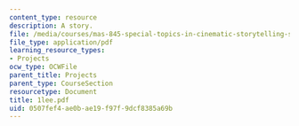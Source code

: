 ```yaml
---
content_type: resource
description: A story.
file: /media/courses/mas-845-special-topics-in-cinematic-storytelling-spring-2004/0507fef4ae0bae19f97f9dcf8385a69b_1lee.pdf
file_type: application/pdf
learning_resource_types:
- Projects
ocw_type: OCWFile
parent_title: Projects
parent_type: CourseSection
resourcetype: Document
title: 1lee.pdf
uid: 0507fef4-ae0b-ae19-f97f-9dcf8385a69b
---
```

